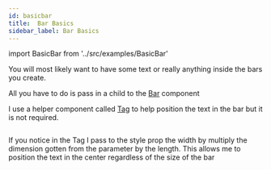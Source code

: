 ```yaml
---
id: basicbar
title:  Bar Basics
sidebar_label: Bar Basics
---
```


import BasicBar from '../src/examples/BasicBar'

You will most likely want to have some text or really anything inside the bars you create. 

All you have to do is pass in a child to the [Bar](/docs/bar) component

I use a helper component called [Tag](/docs/tag) to help position the text in the bar but it is not required.


<BasicBar />


```jsx  file=../src/examples/BasicBar.js
```

If you notice in the Tag I pass to the style prop the width by multiply the dimension gotten from the parameter by the length.
This allows me to position the text in the center regardless of the size of the bar 